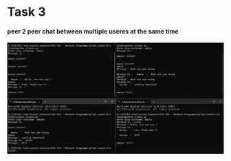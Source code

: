 # Task 3

####  peer 2 peer chat between multiple useres at the same time 

![peer chating ](peer-to-peer-chat.png)

